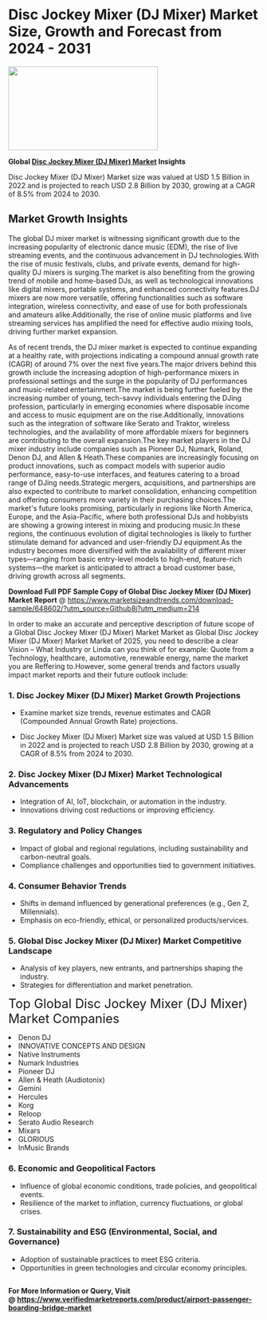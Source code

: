 <H1>Disc Jockey Mixer (DJ Mixer) Market Size, Growth and Forecast from 2024 - 2031</H1><img class="aligncenter size-medium wp-image-584254" src="https://thirdeyenews.in/wp-content/uploads/2024/09/Global-Market-Research-300x168.jpeg" alt="" width="300" height="168" /><p><strong>Global&nbsp;<a href="https://www.marketsizeandtrends.com/download-sample/648602/?utm_source=Github8j?utm_medium=214">Disc Jockey Mixer (DJ Mixer) Market</a> Insights</strong></p><p>Disc Jockey Mixer (DJ Mixer) Market size was valued at USD 1.5 Billion in 2022 and is projected to reach USD 2.8 Billion by 2030, growing at a CAGR of 8.5% from 2024 to 2030.</p><p><h2>Market Growth Insights</h2> <p>The global DJ mixer market is witnessing significant growth due to the increasing popularity of electronic dance music (EDM), the rise of live streaming events, and the continuous advancement in DJ technologies.With the rise of music festivals, clubs, and private events, demand for high-quality DJ mixers is surging.The market is also benefiting from the growing trend of mobile and home-based DJs, as well as technological innovations like digital mixers, portable systems, and enhanced connectivity features.DJ mixers are now more versatile, offering functionalities such as software integration, wireless connectivity, and ease of use for both professionals and amateurs alike.Additionally, the rise of online music platforms and live streaming services has amplified the need for effective audio mixing tools, driving further market expansion.</p> <p>As of recent trends, the DJ mixer market is expected to continue expanding at a healthy rate, with projections indicating a compound annual growth rate (CAGR) of around 7% over the next five years.The major drivers behind this growth include the increasing adoption of high-performance mixers in professional settings and the surge in the popularity of DJ performances and music-related entertainment.The market is being further fueled by the increasing number of young, tech-savvy individuals entering the DJing profession, particularly in emerging economies where disposable income and access to music equipment are on the rise.Additionally, innovations such as the integration of software like Serato and Traktor, wireless technologies, and the availability of more affordable mixers for beginners are contributing to the overall expansion.The key market players in the DJ mixer industry include companies such as Pioneer DJ, Numark, Roland, Denon DJ, and Allen & Heath.These companies are increasingly focusing on product innovations, such as compact models with superior audio performance, easy-to-use interfaces, and features catering to a broad range of DJing needs.Strategic mergers, acquisitions, and partnerships are also expected to contribute to market consolidation, enhancing competition and offering consumers more variety in their purchasing choices.The market's future looks promising, particularly in regions like North America, Europe, and the Asia-Pacific, where both professional DJs and hobbyists are showing a growing interest in mixing and producing music.In these regions, the continuous evolution of digital technologies is likely to further stimulate demand for advanced and user-friendly DJ equipment.As the industry becomes more diversified with the availability of different mixer types—ranging from basic entry-level models to high-end, feature-rich systems—the market is anticipated to attract a broad customer base, driving growth across all segments.</p> <p><span class=""><strong>Download Full PDF Sample Copy of Global Disc Jockey Mixer (DJ Mixer) Market Report</strong> @ <a href="https://www.marketsizeandtrends.com/download-sample/648602/?utm_source=Github8j?utm_medium=214" target="_blank">https://www.marketsizeandtrends.com/download-sample/648602/?utm_source=Github8j?utm_medium=214</a></span></p><p>In order to make an accurate and perceptive description of future scope of a Global&nbsp;Disc Jockey Mixer (DJ Mixer) Market Market as Global&nbsp;Disc Jockey Mixer (DJ Mixer) Market Market of 2025, you need to describe a clear Vision &ndash; What Industry or Linda can you think of for example: Quote from a Technology, healthcare, automotive, renewable energy, name the market you are Reffering to.However, some general trends and factors usually impact market reports and their future outlook include:</p><h3>1.&nbsp;<strong>Disc Jockey Mixer (DJ Mixer) Market Growth Projections</strong></h3><ul><li>Examine market size trends, revenue estimates and CAGR (Compounded Annual Growth Rate) projections.</li><li><p>Disc Jockey Mixer (DJ Mixer) Market size was valued at USD 1.5 Billion in 2022 and is projected to reach USD 2.8 Billion by 2030, growing at a CAGR of 8.5% from 2024 to 2030.</p></li></ul><h3>2.&nbsp;<strong>Disc Jockey Mixer (DJ Mixer) Market Technological Advancements</strong></h3><ul><li>Integration of AI, IoT, blockchain, or automation in the industry.</li><li>Innovations driving cost reductions or improving efficiency.</li></ul><h3>3.&nbsp;<strong>Regulatory and Policy Changes</strong></h3><ul><li>Impact of global and regional regulations, including sustainability and carbon-neutral goals.</li><li>Compliance challenges and opportunities tied to government initiatives.</li></ul><h3>4.&nbsp;<strong>Consumer Behavior Trends</strong></h3><ul><li>Shifts in demand influenced by generational preferences (e.g., Gen Z, Millennials).</li><li>Emphasis on eco-friendly, ethical, or personalized products/services.</li></ul><h3>5.&nbsp;<strong>Global Disc Jockey Mixer (DJ Mixer) Market Competitive Landscape</strong></h3><ul><li>Analysis of key players, new entrants, and partnerships shaping the industry.</li><li>Strategies for differentiation and market penetration.</li></ul><p data-pm-slice="1 1 []"><span style="color: inherit; font-family: inherit; font-size: 25px;">Top Global Disc Jockey Mixer (DJ Mixer) Market Companies</span></p><div class="" data-test-id=""><p><li>Denon DJ</li><li> INNOVATIVE CONCEPTS AND DESIGN</li><li> Native Instruments</li><li> Numark Industries</li><li> Pioneer DJ</li><li> Allen & Heath (Audiotonix)</li><li> Gemini</li><li> Hercules</li><li> Korg</li><li> Reloop</li><li> Serato Audio Research</li><li> Mixars</li><li> GLORIOUS</li><li> InMusic Brands</li></p></div><h3>6.&nbsp;<strong>Economic and Geopolitical Factors</strong></h3><ul><li>Influence of global economic conditions, trade policies, and geopolitical events.</li><li>Resilience of the market to inflation, currency fluctuations, or global crises.</li></ul><h3>7.&nbsp;<strong>Sustainability and ESG (Environmental, Social, and Governance)</strong></h3><ul><li>Adoption of sustainable practices to meet ESG criteria.</li><li>Opportunities in green technologies and circular economy principles.</li></ul><h2><strong style="font-size: 14px;">For More Information or Query, Visit @&nbsp;</strong><a style="background-color: #ffffff; font-size: 14px;" href="https://www.marketsizeandtrends.com/report/disc-jockey-mixer-dj-mixer-market/" target="_blank">https://www.verifiedmarketreports.com/product/airport-passenger-boarding-bridge-market</a></h2>